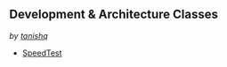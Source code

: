 ## Development & Architecture Classes
_by [tanishq](https://linkedin.com/in/tanishqq)_
- [SpeedTest](speedtest)